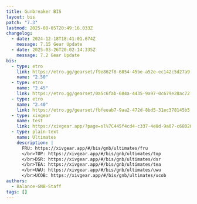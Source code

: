 ```yaml
---
title: Gunbreaker BIS
layout: bis
patch: "7.3"
lastmod: 2025-08-05T20:49:16.033Z
changelog:
  - date: 2024-12-18T18:41:01.674Z
    message: 7.15 Gear Update
  - date: 2025-03-26T20:02:14.335Z
    message: 7.2 Gear Update
bis:
  - type: etro
    link: https://etro.gg/gearset/f9e862f8-6854-45be-a52e-ec142c5d27a9
    name: "2.50"
  - type: etro
    name: "2.45"
    link: https://etro.gg/gearset/0a5c6fab-684a-4435-9a97-0c679e28ac72
  - type: etro
    name: "2.40"
    link: https://etro.gg/gearset/fbfeeab7-9aa2-472d-8bd5-31ec378145b5
  - type: xivgear
    name: test
    link: https://xivgear.app/?page=sl%7C445f4cd4-c337-4e0d-9a07-c68028996908
  - type: plain-text
    name: Ultimates
    description: |
      FRU: https://xivgear.app/#/bis/gnb/ultimates/fru
      </br>TOP: https://xivgear.app/#/bis/gnb/ultimates/top
      </br>DSR: https://xivgear.app/#/bis/gnb/ultimates/dsr
      </br>TEA: https://xivgear.app/#/bis/gnb/ultimates/tea
      </br>UWU: https://xivgear.app/#/bis/gnb/ultimates/uwu
      </br>UCOB: https://xivgear.app/#/bis/gnb/ultimates/ucob
authors:
  - Balance-GNB-Staff
tags: []
---
```

